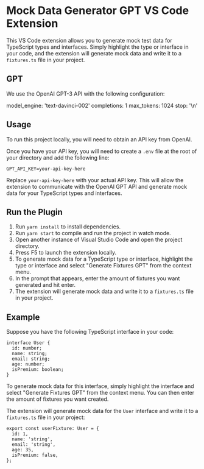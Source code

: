 # Mock Data Generator GPT VS Code Extension

This VS Code extension allows you to generate mock test data for TypeScript types and interfaces. Simply highlight the type or interface in your code, and the extension will generate mock data and write it to a `fixtures.ts` file in your project.

## GPT

We use the OpenAI GPT-3 API with the following configuration:

model_engine: 'text-davinci-002'
completions: 1
max_tokens: 1024
stop: '\\n'

## Usage

To run this project locally, you will need to obtain an API key from OpenAI.

Once you have your API key, you will need to create a `.env` file at the root of your directory and add the following line:

```
GPT_API_KEY=your-api-key-here

```

Replace `your-api-key-here` with your actual API key. This will allow the extension to communicate with the OpenAI GPT API and generate mock data for your TypeScript types and interfaces.

## Run the Plugin

1. Run `yarn install` to install dependencies.
2. Run `yarn start` to compile and run the project in watch mode.
3. Open another instance of Visual Studio Code and open the project directory.
4. Press F5 to launch the extension locally.
5. To generate mock data for a TypeScript type or interface, highlight the type or interface and select "Generate Fixtures GPT" from the context menu.
6. In the prompt that appears, enter the amount of fixtures you want generated and hit enter.
7. The extension will generate mock data and write it to a `fixtures.ts` file in your project.

## Example

Suppose you have the following TypeScript interface in your code:

```
interface User {
  id: number;
  name: string;
  email: string;
  age: number;
  isPremium: boolean;
}

```

To generate mock data for this interface, simply highlight the interface and select "Generate Fixtures GPT" from the context menu. You can then enter the amount of fixtures you want created.

The extension will generate mock data for the `User` interface and write it to a `fixtures.ts` file in your project:

```
export const userFixture: User = {
  id: 1,
  name: 'string',
  email: 'string',
  age: 35,
  isPremium: false,
};

```
